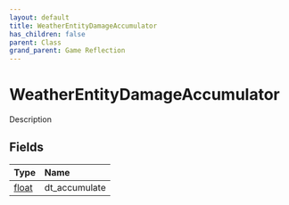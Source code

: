 ```yaml
---
layout: default
title: WeatherEntityDamageAccumulator
has_children: false
parent: Class
grand_parent: Game Reflection
---
```

# WeatherEntityDamageAccumulator
Description 

## Fields

| Type | Name |
|:----------|:--------------|
| [float](/riftbreaker-wiki/docs/game-reflection/components/float/) | dt_accumulate |

